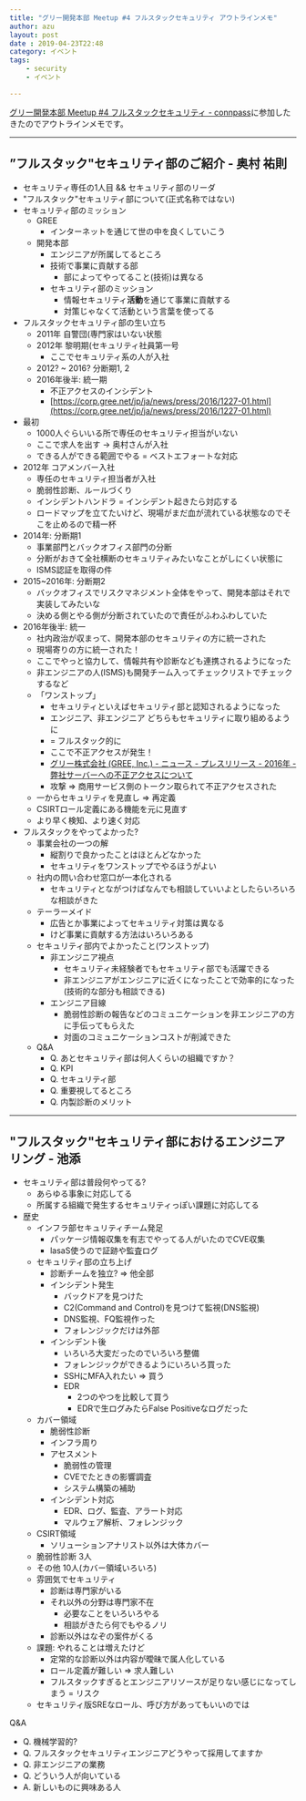 ```yaml
---
title: "グリー開発本部 Meetup #4 フルスタックセキュリティ アウトラインメモ"
author: azu
layout: post
date : 2019-04-23T22:48
category: イベント
tags:
    - security
    - イベント

---
```


[グリー開発本部 Meetup #4 フルスタックセキュリティ - connpass](https://gree.connpass.com/event/124994/)に参加したきたのでアウトラインメモです。

---

## ”フルスタック"セキュリティ部のご紹介 - 奥村 祐則

- セキュリティ専任の1人目 && セキュリティ部のリーダ
- "フルスタック"セキュリティ部について(正式名称ではない)
- セキュリティ部のミッション
    - GREE
        - インターネットを通じて世の中を良くしていこう
    - 開発本部
        - エンジニアが所属してるところ
        - 技術で事業に貢献する部
            - 部によってやってること(技術)は異なる
        - セキュリティ部のミッション
            - 情報セキュリティ**活動**を通じて事業に貢献する
            - 対策じゃなくて活動という言葉を使ってる
- フルスタックセキュリティ部の生い立ち
    - 2011年 自警団(専門家はいない状態
    - 2012年 黎明期(セキュリティ社員第一号
        - ここでセキュリティ系の人が入社
    - 2012? ~ 2016? 分断期1, 2
    - 2016年後半: 統一期
        - 不正アクセスのインシデント
        - [https://corp.gree.net/jp/ja/news/press/2016/1227-01.html](https://corp.gree.net/jp/ja/news/press/2016/1227-01.html)
- 最初
    - 1000人ぐらいいる所で専任のセキュリティ担当がいない
    - ここで求人を出す → 奥村さんが入社
    - できる人ができる範囲でやる = ベストエフォートな対応
- 2012年 コアメンバー入社
    - 専任のセキュリティ担当者が入社
    - 脆弱性診断、ルールづくり
    - インシデントハンドラ = インシデント起きたら対応する
    - ロードマップを立てたいけど、現場がまだ血が流れている状態なのでそこを止めるので精一杯
- 2014年: 分断期1
    - 事業部門とバックオフィス部門の分断
    - 分断がおきて全社横断のセキュリティみたいなことがしにくい状態に
    - ISMS認証を取得の件
- 2015~2016年: 分断期2
    - バックオフィスでリスクマネジメント全体をやって、開発本部はそれで実装してみたいな
    - 決める側とやる側が分断されていたので責任がふわふわしていた
- 2016年後半: 統一
    - 社内政治が収まって、開発本部のセキュリティの方に統一された
    - 現場寄りの方に統一された！
    - ここでやっと協力して、情報共有や診断なども連携されるようになった
    - 非エンジニアの人(ISMS)も開発チーム入ってチェックリストでチェックするなど
    - 「ワンストップ」
        - セキュリティといえばセキュリティ部と認知されるようになった
        - エンジニア、非エンジニア どちらもセキュリティに取り組めるように
        - = フルスタック的に
        - ここで不正アクセスが発生！
        - [グリー株式会社 (GREE, Inc.) - ニュース - プレスリリース - 2016年 - 弊社サーバーへの不正アクセスについて](https://corp.gree.net/jp/ja/news/press/2016/1227-01.html)
        - 攻撃 ⇒ 商用サービス側のトークン取られて不正アクセスされた
    - 一からセキュリティを見直し ⇒ 再定義
    - CSIRTロール定義にある機能を元に見直す
    - より早く検知、より速く対応
- フルスタックをやってよかった?
    - 事業会社の一つの解
        - 縦割りで良かったことはほとんどなかった
        - セキュリティをワンストップでやるほうがよい
    - 社内の問い合わせ窓口が一本化される
        - セキュリティとながつけばなんでも相談していいよとしたらいろいろな相談がきた
    - テーラーメイド
        - 広告とか事業によってセキュリティ対策は異なる
        - けど事業に貢献する方法はいろいろある
    - セキュリティ部内でよかったこと(ワンストップ)
        - 非エンジニア視点
            - セキュリティ未経験者でもセキュリティ部でも活躍できる
            - 非エンジニアがエンジニアに近くになったことで効率的になった(技術的な部分も相談できる)
        - エンジニア目線
            - 脆弱性診断の報告などのコミュニケーションを非エンジニアの方に手伝ってもらえた
            - 対面のコミュニケーションコストが削減できた
    - Q&A
        - Q. あとセキュリティ部は何人くらいの組織ですか？
        - Q. KPI
        - Q. セキュリティ部
        - Q. 重要視してるところ
        - Q. 内製診断のメリット

---

## "フルスタック"セキュリティ部におけるエンジニアリング - 池添

- セキュリティ部は普段何やってる?
    - あらゆる事象に対応してる
    - 所属する組織で発生するセキュリティっぽい課題に対応してる
- 歴史
    - インフラ部セキュリティチーム発足
        - パッケージ情報収集を有志でやってる人がいたのでCVE収集
        - lasaS使うので証跡や監査ログ
    - セキュリティ部の立ち上げ
        - 診断チームを独立? ⇒ 他全部
        - インシデント発生
            - バックドアを見つけた
            - C2(Command and Control)を見つけて監視(DNS監視)
            - DNS監視、FQ監視作った
            - フォレンジックだけは外部
        - インシデント後
            - いろいろ大変だったのでいろいろ整備
            - フォレンジックができるようにいろいろ買った
            - SSHにMFA入れたい ⇒ 買う
            - EDR
                - 2つのやつを比較して買う
                - EDRで生ログみたらFalse Positiveなログだった
    - カバー領域
        - 脆弱性診断
        - インフラ周り
        - アセスメント
            - 脆弱性の管理
            - CVEでたときの影響調査
            - システム構築の補助
        - インシデント対応
            - EDR、ログ、監査、アラート対応
            - マルウェア解析、フォレンジック
    - CSIRT領域
        - ソリューションアナリスト以外は大体カバー
    - 脆弱性診断 3人
    - その他 10人(カバー領域いろいろ)
    - 雰囲気でセキュリティ
        - 診断は専門家がいる
        - それ以外の分野は専門家不在
            - 必要なことをいろいろやる
            - 相談がきたら何でもやるノリ
        - 診断以外はなぞの案件がくる
    - 課題: やれることは増えたけど
        - 定常的な診断以外は内容が曖昧で属人化している
        - ロール定義が難しい ⇒ 求人難しい
        - フルスタックすぎるとエンジニアリソースが足りない感じになってしまう = リスク
    - セキュリティ版SREなロール、呼び方があってもいいのでは

Q&A

- Q. 機械学習的?
- Q. フルスタックセキュリティエンジニアどうやって採用してますか
- Q. 非エンジニアの業務
- Q. どういう人が向いている
- A. 新しいものに興味ある人
